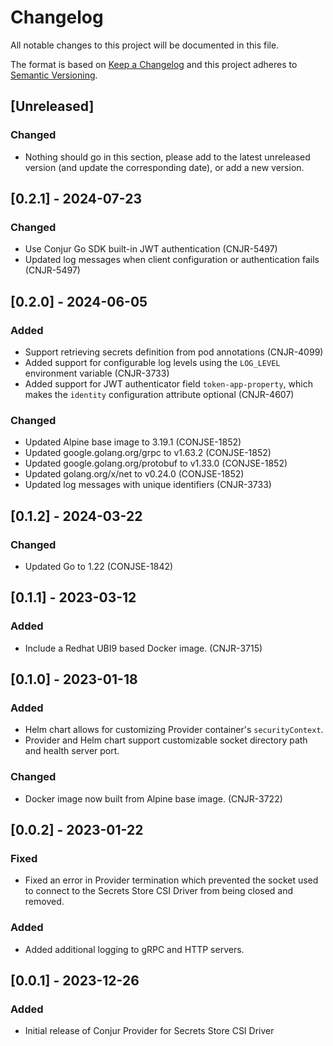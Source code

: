 # Changelog
All notable changes to this project will be documented in this file.

The format is based on [Keep a Changelog](http://keepachangelog.com/en/1.0.0/)
and this project adheres to [Semantic Versioning](http://semver.org/spec/v2.0.0.html).

## [Unreleased]

### Changed
- Nothing should go in this section, please add to the latest unreleased version
  (and update the corresponding date), or add a new version.

## [0.2.1] - 2024-07-23

### Changed
- Use Conjur Go SDK built-in JWT authentication (CNJR-5497)
- Updated log messages when client configuration or authentication fails (CNJR-5497)

## [0.2.0] - 2024-06-05

### Added
- Support retrieving secrets definition from pod annotations (CNJR-4099)
- Added support for configurable log levels using the `LOG_LEVEL` environment
  variable (CNJR-3733)
- Added support for JWT authenticator field `token-app-property`, which makes
  the `identity` configuration attribute optional (CNJR-4607)

### Changed
- Updated Alpine base image to 3.19.1 (CONJSE-1852)
- Updated google.golang.org/grpc to v1.63.2 (CONJSE-1852)
- Updated google.golang.org/protobuf to v1.33.0 (CONJSE-1852)
- Updated golang.org/x/net to v0.24.0 (CONJSE-1852)
- Updated log messages with unique identifiers (CNJR-3733)

## [0.1.2] - 2024-03-22

### Changed
- Updated Go to 1.22 (CONJSE-1842)

## [0.1.1] - 2023-03-12

### Added
- Include a Redhat UBI9 based Docker image. (CNJR-3715)

## [0.1.0] - 2023-01-18

### Added
- Helm chart allows for customizing Provider container's `securityContext`.
- Provider and Helm chart support customizable socket directory path and health
  server port.

### Changed
- Docker image now built from Alpine base image. (CNJR-3722)

## [0.0.2] - 2023-01-22

### Fixed
- Fixed an error in Provider termination which prevented the socket used to
  connect to the Secrets Store CSI Driver from being closed and removed.

### Added
- Added additional logging to gRPC and HTTP servers.

## [0.0.1] - 2023-12-26

### Added
- Initial release of Conjur Provider for Secrets Store CSI Driver
